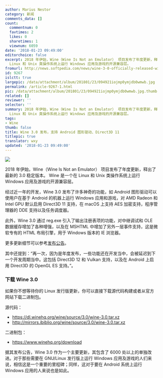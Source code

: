 ```yaml
---
author: Marius Nestor
category: 新闻
comments_data: []
count:
  commentnum: 0
  favtimes: 2
  likes: 0
  sharetimes: 1
  viewnum: 6059
date: '2018-01-23 09:49:00'
editorchoice: false
excerpt: 2018 年伊始，Wine（Wine Is Not an Emulator） 项目发布了年度更新，释出了最新的 3.0 稳定版本。 Wine 是一个在
  Linux 和 Unix 类操作系统上运行 Windows 应用及游戏的开源兼容层。
fromurl: http://news.softpedia.com/news/wine-3-0-officially-released-with-android-driver-direct3d-11-and-10-support-519451.shtml
id: 9267
islctt: true
largepic: /data/attachment/album/201801/23/094921iojmp0ymjdb0wmwb.jpg
permalink: /article-9267-1.html
pic: /data/attachment/album/201801/23/094921iojmp0ymjdb0wmwb.jpg.thumb.jpg
related: []
reviewer: ''
selector: ''
summary: 2018 年伊始，Wine（Wine Is Not an Emulator） 项目发布了年度更新，释出了最新的 3.0 稳定版本。 Wine 是一个在
  Linux 和 Unix 类操作系统上运行 Windows 应用及游戏的开源兼容层。
tags:
- Wine
thumb: false
title: Wine 3.0 发布，支持 Android 图形驱动、Direct3D 11
titlepic: true
translator: wxy
updated: '2018-01-23 09:49:00'
---
```


![](/data/attachment/album/201801/23/094921iojmp0ymjdb0wmwb.jpg)


2018 年伊始，Wine（Wine Is Not an Emulator） 项目发布了年度更新，释出了最新的 3.0 稳定版本。 Wine 是一个在 Linux 和 Unix 类操作系统上运行 Windows 应用及游戏的开源兼容层。


经过近一年的开发，Wine 3.0 发布了许多神奇的功能，如 Android 图形驱动可以使用户在基于 Android 的机器上运行 Windows 应用和游戏，对 AMD Radeon 和 Intel GPU 默认启用 Direct3D 11 支持，在 macOS 上支持 AES 加密支持，程序管理器的 DDE 支持以及任务调度器。 


此外，Wine 3.0 通过 reg.exe 引入了输出注册表项的功能，对中继调试和 OLE 数据缓存增加了各种增强，以及在 MSHTML 中增加了另外一层事件支持，这是微软专有的 HTML 布局引擎，用于 Windows 版本的 IE 浏览器。


更多更新细节可以参考[发布公告](https://www.winehq.org/announce/3.0)。


其中还提到：“再一次，因为是年度发布，一些功能还在开发当中，会被延迟到下一个开发周期当中。这包括 Direct3D 12 和 Vulkan 支持，以及在 Android 上启用 Direct3D 的 OpenGL ES 支持。”。


### 下载 Wine 3.0


如果你不想等待你的 Linux 发行版更新，你可以直接下载源代码构建或者从官方网站下载二进制包。


源代码：


* <https://dl.winehq.org/wine/source/3.0/wine-3.0.tar.xz>
* <http://mirrors.ibiblio.org/wine/source/3.0/wine-3.0.tar.xz>


二进制包：


* <https://www.winehq.org/download>


据其发布公告，Wine 3.0 作为一个主要更新，其包含了 6000 处以上的单独改进。对于那些需要在 GNU/Linux 发行版上运行 Windows 应用及游戏的人们来说，相信这是一个重要的里程碑；同样，这对于要在 Android 系统上运行 Windows 应用的人来说也是如此。